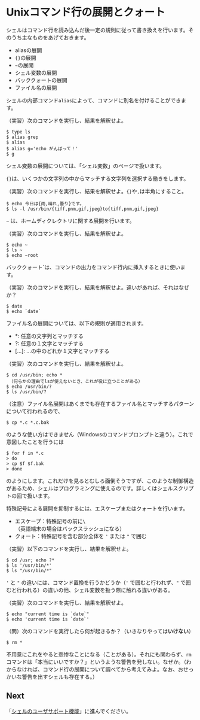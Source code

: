 # Unixコマンド行の展開とクォート

シェルはコマンド行を読み込んだ後一定の規則に従って書き換えを行います。そのうち主なものをあげておきます。

- aliasの展開
- `{}`の展開
- `~`の展開
- シェル変数の展開
- バッククォートの展開
- ファイル名の展開

シェルの内部コマンド`alias`によって、コマンドに別名を付けることができます。

（実習）次のコマンドを実行し、結果を解釈せよ。
```
$ type ls
$ alias grep
$ alias
$ alias g='echo がんばって！'
$ g
```

シェル変数の展開については、「シェル変数」のページで扱います。

``{}``は、いくつかの文字列の中からマッチする文字列を選択する働きをします。

（実習）次のコマンドを実行し、結果を解釈せよ。`{}`や`,`は半角にすること。
```
$ echo 今日は{雨,晴れ,曇り}です。
$ ls -l /usr/bin/{tiff,pnm,gif,jpeg}to{tiff,pnm,gif,jpeg}
```

`~` は、ホームディクレクトリに関する展開を行います。

（実習）次のコマンドを実行し、結果を解釈せよ。
```
$ echo ~
$ ls ~
$ echo ~root
```

バッククォート`は、コマンドの出力をコマンド行内に挿入するときに使います。

（実習）次のコマンドを実行し、結果を解釈せよ。違いがあれば、それはなぜか？
```
$ date
$ echo `date`
```

ファイル名の展開については、以下の規則が適用されます。

- *: 任意の文字列とマッチする
- ?: 任意の１文字とマッチする
- \[...\]: ...の中のどれか１文字とマッチする

（実習）次のコマンドを実行し、結果を解釈せよ。
```
$ cd /usr/bin; echo *
 （何らかの理由でlsが使えないとき、これが役に立つことがある）
$ echo /usr/bin/?
$ ls /usr/bin/?
```

（注意）ファイル名展開はあくまでも存在するファイル名とマッチするパターンについて行われるので、
```
$ cp *.c *.c.bak
```
のような使い方はできません（Windowsのコマンドプロンプトと違う）。これで意図したことを行うには
```
$ for f in *.c
> do
> cp $f $f.bak
> done
```
のようにします。これだけを見るとむしろ面倒そうですが、このような制御構造があるため、シェルはプログラミングに使えるのです。詳しくはシェルスクリプトの回で扱います。

特殊記号による展開を抑制するには、エスケープまたはクォートを行います。

- エスケープ：特殊記号の前に`\`（英語端末の場合はバックスラッシュになる）
- クォート：特殊記号を含む部分全体を `'` または `"` で囲む

（実習）以下のコマンドを実行し、結果を解釈せよ。
```
$ cd /usr; echo ?*
$ ls '/usr/bin/*'
$ ls "/usr/bin/*"
```
`'` と `"` の違いには、コマンド置換を行うかどうか（`'` で囲むと行われず、`"` で囲むと行われる）の違いの他、シェル変数を扱う際に触れる違いがある。

（実習）次のコマンドを実行し、結果を解釈せよ。
```
$ echo "current time is `date`"
$ echo 'current time is `date`'
```

（問）次のコマンドを実行したら何が起きるか？（いきなりやっては**いけない**）
```
$ rm *
```
不用意にこれをやると悲惨なことになる（ことがある）。それにも関わらず、`rm`コマンドは「本当にいいですか？」というような警告を発しない。なぜか。（わからなければ、コマンド行の展開について調べてから考えてみよ。なお、おせっかいな警告を出すシェルも存在する。）

## Next
「[シェルのユーザサポート機能](usersupport.md)」に進んでください。
